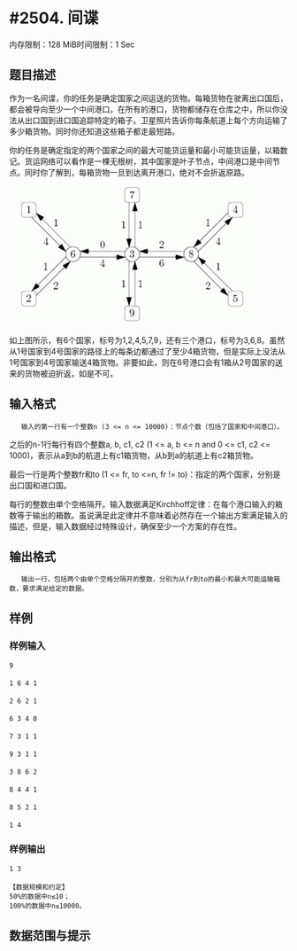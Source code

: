 # #2504. 间谍

内存限制：128 MiB时间限制：1 Sec

## 题目描述

作为一名间谍，你的任务是确定国家之间运送的货物。每箱货物在驶离出口国后，都会被导向至少一个中间港口。在所有的港口，货物都储存在仓库之中，所以你没法从出口国到进口国追踪特定的箱子。卫星照片告诉你每条航道上每个方向运输了多少箱货物。同时你还知道这些箱子都走最短路。

你的任务是确定指定的两个国家之间的最大可能货运量和最小可能货运量，以箱数记。货运网络可以看作是一棵无根树，其中国家是叶子节点，中间港口是中间节点。同时你了解到，每箱货物一旦到达离开港口，绝对不会折返原路。

![](upload/201111/3.jpg)

如上图所示，有6个国家，标号为1,2,4,5,7,9，还有三个港口，标号为3,6,8。虽然从1号国家到4号国家的路径上的每条边都通过了至少4箱货物，但是实际上没法从1号国家到4号国家输送4箱货物。非要如此，则在6号港口会有1箱从2号国家的送来的货物被迫折返，如是不可。

## 输入格式

       输入的第一行有一个整数n (3 <= n <= 10000)：节点个数（包括了国家和中间港口）。

之后的n-1行每行有四个整数a, b, c1, c2 (1 <= a, b <= n and 0 <= c1, c2 <= 1000)，表示从a到b的航道上有c1箱货物，从b到a的航道上有c2箱货物。

最后一行是两个整数fr和to (1 <= fr, to <=n, fr != to)：指定的两个国家，分别是出口国和进口国。

每行的整数由单个空格隔开。输入数据满足Kirchhoff定律：在每个港口输入的箱数等于输出的箱数。虽说满足此定律并不意味着必然存在一个输出方案满足输入的描述，但是，输入数据经过特殊设计，确保至少一个方案的存在性。

 

## 输出格式

       输出一行，包括两个由单个空格分隔开的整数，分别为从fr到to的最小和最大可能运输箱数，要求满足给定的数据。

 

## 样例

### 样例输入

    
    9
    
    1 6 4 1
    
    2 6 2 1
    
    6 3 4 0
    
    7 3 1 1
    
    9 3 1 1
    
    3 8 6 2
    
    8 4 4 1
    
    8 5 2 1
    
    1 4
    
    
    

### 样例输出

    
    1 3
    
    【数据规模和约定】
    50%的数据中n≤10；
    100%的数据中n≤10000。
    
     
    
    

## 数据范围与提示
